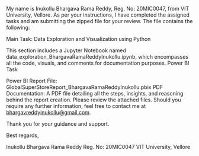 My name is Inukollu Bhargava Rama Reddy, Reg. No: 20MIC0047, from VIT University, Vellore. As per your instructions, I have completed the assigned tasks and am submitting the zipped file for your review. The file contains the following:

Main Task: Data Exploration and Visualization using Python

This section includes a Jupyter Notebook named data_exploration_BhargavaRamaReddyInukollu.ipynb, which encompasses all the code, visuals, and comments for documentation purposes.
Power BI Task

Power BI Report File: GlobalSuperStoreReport_BhargavaRamaReddyInukollu.pbix
PDF Documentation: A PDF file detailing all the steps, insights, and reasoning behind the report creation.
Please review the attached files. Should you require any further information, feel free to contact me at bhargavreddyinukollu@gmail.com.

Thank you for your guidance and support.

Best regards,

Inukollu Bhargava Rama Reddy
Reg. No: 20MIC0047
VIT University, Vellore
